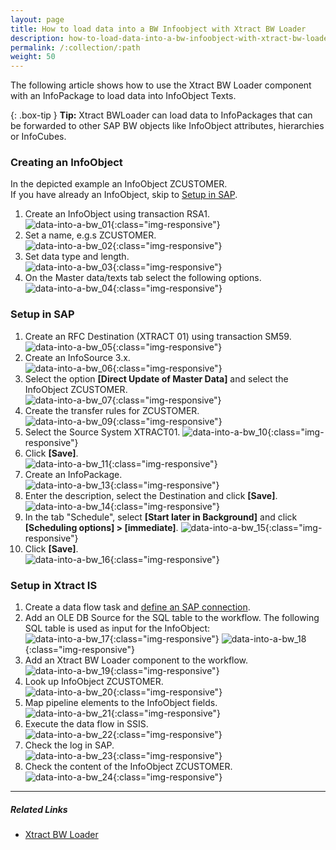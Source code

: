 ```yaml
---
layout: page
title: How to load data into a BW Infoobject with Xtract BW Loader
description: how-to-load-data-into-a-bw-infoobject-with-xtract-bw-loader
permalink: /:collection/:path
weight: 50
---
```


The following article shows how to use the Xtract BW Loader component with an InfoPackage to load data into InfoObject Texts.

{: .box-tip }
**Tip:** Xtract BWLoader can load data to InfoPackages that can be forwarded to other SAP BW objects like InfoObject attributes, hierarchies or InfoCubes.

### Creating an InfoObject

In the depicted example an InfoObject ZCUSTOMER. <br>
If you have already an InfoObject, skip to [Setup in SAP](#setup-in-sap).

1. Create an InfoObject using transaction RSA1.<br>
![data-into-a-bw_01](/img/contents/xis/data-into-a-bw_01.jpg){:class="img-responsive"}
2. Set a name, e.g.s ZCUSTOMER.<br>
![data-into-a-bw_02](/img/contents/xis/data-into-a-bw_02.jpg){:class="img-responsive"}
3. Set data type and length.<br>
![data-into-a-bw_03](/img/contents/xis/data-into-a-bw_03.jpg){:class="img-responsive"}
4. On the Master data/texts tab select the following options.<br>
![data-into-a-bw_04](/img/contents/xis/data-into-a-bw_04.jpg){:class="img-responsive"}

### Setup in SAP 

1. Create an RFC Destination (XTRACT 01) using transaction SM59. <br>
![data-into-a-bw_05](/img/contents/xis/data-into-a-bw_05.jpg){:class="img-responsive"}
2. Create an InfoSource 3.x.<br>
![data-into-a-bw_06](/img/contents/xis/data-into-a-bw_06.jpg){:class="img-responsive"}
3. Select the option **[Direct Update of Master Data]** and select the InfoObject ZCUSTOMER.<br>
![data-into-a-bw_07](/img/contents/xis/data-into-a-bw_07.jpg){:class="img-responsive"}
4. Create the transfer rules for ZCUSTOMER.<br>
![data-into-a-bw_09](/img/contents/xis/data-into-a-bw_09.jpg){:class="img-responsive"}
5. Select the Source System XTRACT01.
![data-into-a-bw_10](/img/contents/xis/data-into-a-bw_10.jpg){:class="img-responsive"}
6. Click **[Save]**. <br>
![data-into-a-bw_11](/img/contents/xis/data-into-a-bw_11.jpg){:class="img-responsive"}
7. Create an InfoPackage.<br>
![data-into-a-bw_13](/img/contents/xis/data-into-a-bw_13.jpg){:class="img-responsive"}
8. Enter the description, select the Destination and click **[Save]**.
![data-into-a-bw_14](/img/contents/xis/data-into-a-bw_14.jpg){:class="img-responsive"}
9. In the tab "Schedule", select **[Start later in Background]** and click **[Scheduling options] > [immediate]**.
![data-into-a-bw_15](/img/contents/xis/data-into-a-bw_15.jpg){:class="img-responsive"}
10. Click **[Save]**. <br>
![data-into-a-bw_16](/img/contents/xis/data-into-a-bw_16.jpg){:class="img-responsive"}


### Setup in Xtract IS

1. Create a data flow task and [define an SAP connection](https://help.theobald-software.com/en/xtract-is/sap-connection/the-connection-manager).
2. Add an OLE DB Source for the SQL table to the workflow.
The following SQL table is used as input for the InfoObject:<br>
![data-into-a-bw_17](/img/contents/xis/data-into-a-bw_17.jpg){:class="img-responsive"}
![data-into-a-bw_18](/img/contents/xis/data-into-a-bw_18.jpg){:class="img-responsive"}
3. Add an Xtract BW Loader component to the workflow.<br>
![data-into-a-bw_19](/img/contents/xis/data-into-a-bw_19.jpg){:class="img-responsive"}
4. Look up InfoObject ZCUSTOMER.<br>
![data-into-a-bw_20](/img/contents/xis/data-into-a-bw_20.jpg){:class="img-responsive"}
5. Map pipeline elements to the InfoObject fields.<br>
![data-into-a-bw_21](/img/contents/xis/data-into-a-bw_21.jpg){:class="img-responsive"}
6. Execute the data flow in SSIS.<br>
![data-into-a-bw_22](/img/contents/xis/data-into-a-bw_22.jpg){:class="img-responsive"}
7. Check the log in SAP.<br>
![data-into-a-bw_23](/img/contents/xis/data-into-a-bw_23.jpg){:class="img-responsive"}
8. Check the content of the InfoObject ZCUSTOMER. <br>
![data-into-a-bw_24](/img/contents/xis/data-into-a-bw_24.jpg){:class="img-responsive"}

*****

##### Related Links 
- [Xtract BW Loader](https://help.theobald-software.com/en/xtract-is/bw-loader) 

